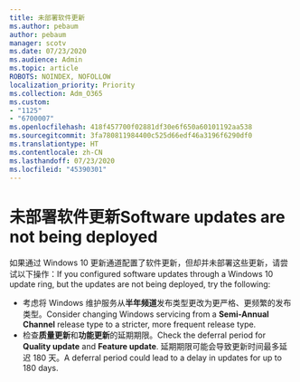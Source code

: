 ```yaml
---
title: 未部署软件更新
ms.author: pebaum
author: pebaum
manager: scotv
ms.date: 07/23/2020
ms.audience: Admin
ms.topic: article
ROBOTS: NOINDEX, NOFOLLOW
localization_priority: Priority
ms.collection: Adm_O365
ms.custom:
- "1125"
- "6700007"
ms.openlocfilehash: 418f457700f02881df30e6f650a60101192aa538
ms.sourcegitcommit: 3fa780811984400c525d66edf46a3196f6290df0
ms.translationtype: HT
ms.contentlocale: zh-CN
ms.lasthandoff: 07/23/2020
ms.locfileid: "45390301"
---
```

# <a name="software-updates-are-not-being-deployed"></a><span data-ttu-id="f4f72-102">未部署软件更新</span><span class="sxs-lookup"><span data-stu-id="f4f72-102">Software updates are not being deployed</span></span>

<span data-ttu-id="f4f72-103">如果通过 Windows 10 更新通道配置了软件更新，但却并未部署这些更新，请尝试以下操作：</span><span class="sxs-lookup"><span data-stu-id="f4f72-103">If you configured software updates through a Windows 10 update ring, but the updates are not being deployed, try the following:</span></span>  

- <span data-ttu-id="f4f72-104">考虑将 Windows 维护服务从**半年频道**发布类型更改为更严格、更频繁的发布类型。</span><span class="sxs-lookup"><span data-stu-id="f4f72-104">Consider changing Windows servicing from a  **Semi-Annual Channel**  release type to a stricter, more frequent release type.</span></span>
- <span data-ttu-id="f4f72-105">检查**质量更新**和**功能更新**的延期期限。</span><span class="sxs-lookup"><span data-stu-id="f4f72-105">Check the deferral period for  **Quality update**  and  **Feature update**.</span></span> <span data-ttu-id="f4f72-106">延期期限可能会导致更新时间最多延迟 180 天。</span><span class="sxs-lookup"><span data-stu-id="f4f72-106">A deferral period could lead to a delay in updates for up to 180 days.</span></span>